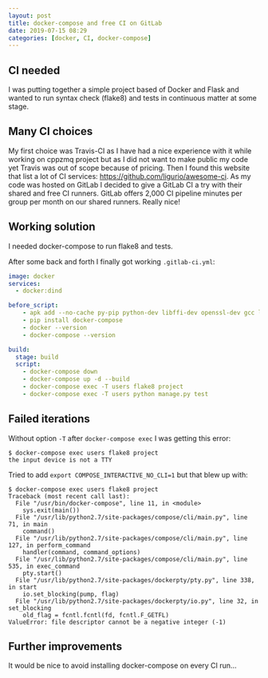 ```yaml
---
layout: post
title: docker-compose and free CI on GitLab
date: 2019-07-15 08:29
categories: [docker, CI, docker-compose]
---
```



## CI needed

I was putting together a simple project based of Docker and Flask and wanted to run syntax check (flake8) and tests in continuous matter at some stage.

## Many CI choices

My first choice was Travis-CI as I have had a nice experience with it while working on cppzmq project but as I did not want to make public my code yet Travis was out of scope because of pricing.
Then I found this website that list a lot of CI services: https://github.com/ligurio/awesome-ci.
As my code was hosted on GitLab I decided to give a GitLab CI a try with their shared and free CI runners. GitLab offers 2,000 CI pipeline minutes per group per month on our shared runners. Really nice!

## Working solution

I needed docker-compose to run flake8 and tests.

After some back and forth I finally got working `.gitlab-ci.yml`:

```yaml
image: docker
services:
  - docker:dind

before_script:
    - apk add --no-cache py-pip python-dev libffi-dev openssl-dev gcc libc-dev make
    - pip install docker-compose
    - docker --version
    - docker-compose --version

build:
  stage: build
  script:
    - docker-compose down
    - docker-compose up -d --build
    - docker-compose exec -T users flake8 project
    - docker-compose exec -T users python manage.py test
```

## Failed iterations

Without option `-T` after `docker-compose exec` I was getting this error:

```shell
$ docker-compose exec users flake8 project
the input device is not a TTY
```

Tried to add `export COMPOSE_INTERACTIVE_NO_CLI=1` but that blew up with:


```shell
$ docker-compose exec users flake8 project
Traceback (most recent call last):
  File "/usr/bin/docker-compose", line 11, in <module>
    sys.exit(main())
  File "/usr/lib/python2.7/site-packages/compose/cli/main.py", line 71, in main
    command()
  File "/usr/lib/python2.7/site-packages/compose/cli/main.py", line 127, in perform_command
    handler(command, command_options)
  File "/usr/lib/python2.7/site-packages/compose/cli/main.py", line 535, in exec_command
    pty.start()
  File "/usr/lib/python2.7/site-packages/dockerpty/pty.py", line 338, in start
    io.set_blocking(pump, flag)
  File "/usr/lib/python2.7/site-packages/dockerpty/io.py", line 32, in set_blocking
    old_flag = fcntl.fcntl(fd, fcntl.F_GETFL)
ValueError: file descriptor cannot be a negative integer (-1)
```

## Further improvements

It would be nice to avoid installing docker-compose on every CI run...


